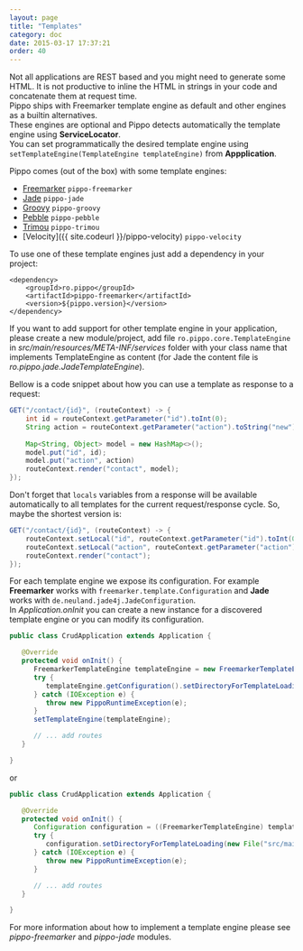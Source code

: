 ```yaml
---
layout: page
title: "Templates"
category: doc
date: 2015-03-17 17:37:21
order: 40
---
```


Not all applications are REST based and you might need to generate some HTML. 
It is not productive to inline the HTML in strings in your code and concatenate them at request time.  
Pippo ships with Freemarker template engine as default and other engines as a builtin alternatives.  
These engines are optional and Pippo detects automatically the template engine using __ServiceLocator__.  
You can set programmatically the desired template engine using `setTemplateEngine(TemplateEngine templateEngine)` from
__Appplication__.

Pippo comes (out of the box) with some template engines:

- [Freemarker](/doc/templates/freemarker.html) `pippo-freemarker`
- [Jade](/doc/templates/jade.html) `pippo-jade`
- [Groovy](/doc/templates/groovy.html) `pippo-groovy`
- [Pebble](/doc/templates/pebble.html) `pippo-pebble`
- [Trimou](/doc/templates/trimou.html) `pippo-trimou`
- [Velocity]({{ site.codeurl }}/pippo-velocity) `pippo-velocity`

To use one of these template engines just add a dependency in your project:

```
<dependency>
	<groupId>ro.pippo</groupId>
	<artifactId>pippo-freemarker</artifactId>
	<version>${pippo.version}</version>
</dependency>
```

If you want to add support for other template engine in your application, please create a new module/project, add file 
`ro.pippo.core.TemplateEngine` in _src/main/resources/META-INF/services_ folder with your class name that implements 
TemplateEngine as content (for Jade the content file is _ro.pippo.jade.JadeTemplateEngine_).  

Bellow is a code snippet about how you can use a template as response to a request:

```java
GET("/contact/{id}", (routeContext) -> {
    int id = routeContext.getParameter("id").toInt(0);    
    String action = routeContext.getParameter("action").toString("new");
    
    Map<String, Object> model = new HashMap<>();
    model.put("id", id);
    model.put("action", action)
    routeContext.render("contact", model);
});
```

Don't forget that `locals` variables from a response will be available automatically to all templates for the current request/response cycle.
So, maybe the shortest version is:

```java
GET("/contact/{id}", (routeContext) -> {
	routeContext.setLocal("id", routeContext.getParameter("id").toInt(0));
	routeContext.setLocal("action", routeContext.getParameter("action").toString("new"));	
    routeContext.render("contact");
});
```

 
For each template engine we expose its configuration. For example __Freemarker__ works with `freemarker.template.Configuration` and __Jade__ works with `de.neuland.jade4j.JadeConfiguration`.  
In _Application.onInit_ you can create a new instance for a discovered template engine or you can modify its configuration.

```java
public class CrudApplication extends Application {

   @Override
   protected void onInit() {
      FreemarkerTemplateEngine templateEngine = new FreemarkerTemplateEngine();
      try {
         templateEngine.getConfiguration().setDirectoryForTemplateLoading(new File("src/main/resources/templates/"));
      } catch (IOException e) {
         throw new PippoRuntimeException(e);
      }
      setTemplateEngine(templateEngine);

      // ... add routes
   }

}
```

or

```java
public class CrudApplication extends Application {

   @Override
   protected void onInit() {
      Configuration configuration = ((FreemarkerTemplateEngine) templateEngine).getConfiguration();
      try {
         configuration.setDirectoryForTemplateLoading(new File("src/main/resources/templates/"));
      } catch (IOException e) {
         throw new PippoRuntimeException(e);
      }

      // ... add routes
   }

}
```

For more information about how to implement a template engine please see _pippo-freemarker_ and _pippo-jade_ modules.

